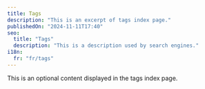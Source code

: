 ```yaml
---
title: Tags
description: "This is an excerpt of tags index page."
publishedOn: "2024-11-11T17:40"
seo:
  title: "Tags"
  description: "This is a description used by search engines."
i18n:
  fr: "fr/tags"
---
```


This is an optional content displayed in the tags index page.
